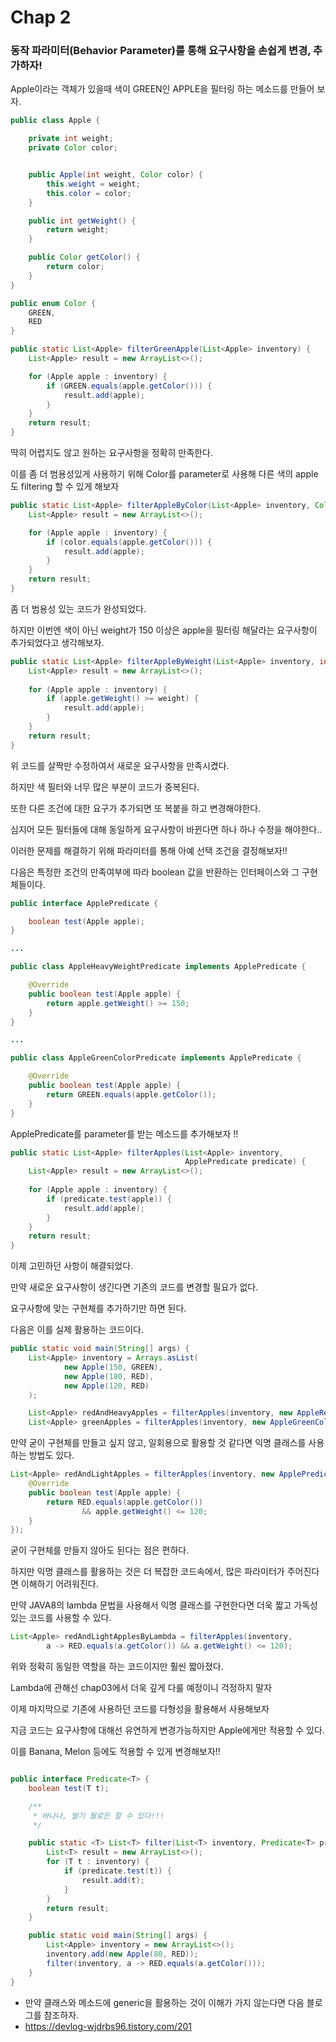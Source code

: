 # Chap 2

### 동작 파라미터(Behavior Parameter)를 통해 요구사항을 손쉽게 변경, 추가하자!

Apple이라는 객체가 있을때 색이 GREEN인 APPLE을 필터링 하는 메소드를 만들어 보자.


```Java
public class Apple {

    private int weight;
    private Color color;


    public Apple(int weight, Color color) {
        this.weight = weight;
        this.color = color;
    }

    public int getWeight() {
        return weight;
    }

    public Color getColor() {
        return color;
    }
}
```

```java
public enum Color {
    GREEN,
    RED
}
```


```java
public static List<Apple> filterGreenApple(List<Apple> inventory) {
    List<Apple> result = new ArrayList<>();

    for (Apple apple : inventory) {
        if (GREEN.equals(apple.getColor())) {
            result.add(apple);
        }
    }
    return result;
}
```

딱히 어렵지도 않고 원하는 요구사항을 정확히 만족한다.

이를 좀 더 범용성있게 사용하기 위해 Color를 parameter로 사용해 다른 색의 apple도 filtering 할 수 있게 해보자

```java
public static List<Apple> filterAppleByColor(List<Apple> inventory, Color color) {
    List<Apple> result = new ArrayList<>();

    for (Apple apple : inventory) {
        if (color.equals(apple.getColor())) {
            result.add(apple);
        }
    }
    return result;
}
```

좀 더 범용성 있는 코드가 완성되었다.

하지만 이번엔 색이 아닌 weight가 150 이상은 apple을 필터링 해달라는 요구사항이 추가되었다고 생각해보자.



```java
public static List<Apple> filterAppleByWeight(List<Apple> inventory, int weight) {
    List<Apple> result = new ArrayList<>();
    
    for (Apple apple : inventory) {
        if (apple.getWeight() >= weight) {
            result.add(apple);
        }
    }
    return result;
}
```

위 코드를 살짝만 수정하여서 새로운 요구사항을 만족시켰다.

하지만 색 필터와 너무 많은 부분이 코드가 중복된다.

또한 다른 조건에 대한 요구가 추가되면 또 복붙을 하고 변경해야한다.

심지어 모든 필터들에 대해 동일하게 요구사항이 바뀐다면 하나 하나 수정을 해야한다..


이러한 문제를 해결하기 위해 파라미터를 통해 아예 선택 조건을 결정해보자!!

다음은 특정한 조건의 만족여부에 따라 boolean 값을 반환하는 인터페이스와 그 구현체들이다.

```java
public interface ApplePredicate {

    boolean test(Apple apple);
}

...

public class AppleHeavyWeightPredicate implements ApplePredicate {

    @Override
    public boolean test(Apple apple) {
        return apple.getWeight() >= 150;
    }
}

...

public class AppleGreenColorPredicate implements ApplePredicate {

    @Override
    public boolean test(Apple apple) {
        return GREEN.equals(apple.getColor());
    }
}
```

ApplePredicate를 parameter를 받는 메소드를 추가해보자 !! 

```java
public static List<Apple> filterApples(List<Apple> inventory,
                                       ApplePredicate predicate) {
    List<Apple> result = new ArrayList<>();
    
    for (Apple apple : inventory) {
        if (predicate.test(apple)) {
            result.add(apple);
        }
    }
    return result;
}
```

이제 고민하던 사항이 해결되었다.

만약 새로운 요구사항이 생긴다면 기존의 코드를 변경할 필요가 없다. 

요구사항에 맞는 구현체를 추가하기만 하면 된다.

다음은 이를 실제 활용하는 코드이다.


```java
public static void main(String[] args) {
    List<Apple> inventory = Arrays.asList(
            new Apple(150, GREEN),
            new Apple(180, RED),
            new Apple(120, RED)
    );

    List<Apple> redAndHeavyApples = filterApples(inventory, new AppleRedAndHeavyPredicate());
    List<Apple> greenApples = filterApples(inventory, new AppleGreenColorPredicate());
```

만약 굳이 구현체를 만들고 싶지 않고, 일회용으로 활용할 것 같다면 익명 클래스를 사용하는 방법도 있다.

```java
List<Apple> redAndLightApples = filterApples(inventory, new ApplePredicate() {
    @Override
    public boolean test(Apple apple) {
        return RED.equals(apple.getColor())
                && apple.getWeight() <= 120;
    }
});
```

굳이 구현체를 만들지 않아도 된다는 점은 편하다. 

하지만 익명 클래스를 활용하는 것은 더 복잡한 코드속에서, 많은 파라미터가 주어진다면 이해하기 어려워진다.

만약 JAVA8의 lambda 문법을 사용해서 익명 클래스를 구현한다면 더욱 짧고 가독성 있는 코드를 사용할 수 있다.

```java
List<Apple> redAndLightApplesByLambda = filterApples(inventory,
        a -> RED.equals(a.getColor()) && a.getWeight() <= 120);
```

위와 정확히 동일한 역할을 하는 코드이지만 훨씬 짧아졌다.

Lambda에 관해선 chap03에서 더욱 깊게 다룰 예정이니 걱정하지 말자


이제 마지막으로 기존에 사용하던 코드를 다형성을 활용해서 사용해보자

지금 코드는 요구사항에 대해선 유연하게 변경가능하지만 Apple에게만 적용할 수 있다.

이를 Banana, Melon 등에도 적용할 수 있게 변경해보자!!

```java

public interface Predicate<T> {
    boolean test(T t);

    /**
     * 바나나, 딸기 뭘로든 할 수 있다!!!
     */

    public static <T> List<T> filter(List<T> inventory, Predicate<T> predicate) {
        List<T> result = new ArrayList<>();
        for (T t : inventory) {
            if (predicate.test(t)) {
                result.add(t);
            }
        }
        return result;
    }

    public static void main(String[] args) {
        List<Apple> inventory = new ArrayList<>();
        inventory.add(new Apple(80, RED));
        filter(inventory, a -> RED.equals(a.getColor()));
    }
}

```

- 만약 클래스와 메소드에 generic을 활용하는 것이 이해가 가지 않는다면 다음 블로그를 참조하자.
- https://devlog-wjdrbs96.tistory.com/201

